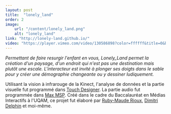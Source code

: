 ```yaml
---
layout: post
title:  "lonely_land"
order: 2
image:
    url: "/content/lonely_land.png"
    alt: "lonely_land"
link: "http://lonely-land.github.io/"
video: "https://player.vimeo.com/video/130586898?color=ffffff&title=0&byline=0&portrait=0"
---
```


_Permettant de faire resurgir l'enfant en vous, Lonely_Land permet la création d'un paysage, d'un endroit qui n'est pas une destination mais plutôt une escale. L'interacteur est invité à plonger ses doigts dans le sable pour y créer une démographie changeante ou y dessiner ludiquement._  

Utilisant la vision à infrarouge de la Kinect, l'analyse de données et la partie visuelle fut programmé dans [Touch Designer](https://www.derivative.ca/). La partie audio fut programmée dans [Max MSP](https://cycling74.com/products/max/).
Créé dans le cadre du Baccalauréat en Médias Interactifs à l'UQAM, ce projet fut élaboré par [Ruby-Maude Rioux](https://ca.linkedin.com/pub/ruby-maude-rioux/5a/3b9/b5a), [Dimitri Delphin](http://dimitridelphin.com/) et moi-même. 
